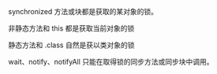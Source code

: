 synchronized 方法或块都是获取的某对象的锁。

非静态方法和 this 都是获取当前对象的锁

静态方法和 .class 自然是获以类对象的锁


wait、notify、notifyAll 只能在取得锁的同步方法或同步块中调用。